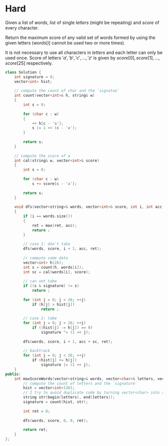 # Hard

Given a list of $words$, list of single $letters$ (might be repeating) and $score$ of every character.

Return the maximum score of any valid set of words formed by using the given letters ($words[i]$ cannot be used two or more times).

It is not necessary to use all characters in $letters$ and each letter can only be used once. Score of letters $'a', 'b', 'c', ... ,'z'$ is given by $score[0], score[1], ... , score[25]$ respectively.

```cpp
class Solution {
    int signature = 0;
    vector<int> hist;
    
    // compute the count of char and the `signatue`
    int count(vector<int>& h, string& w)
    {
        int s = 0;
        
        for (char c : w)
        {
            ++ h[c - 'a'];
            s |= 1 << (c - 'a');
        }
        
        return s;
    }
    
    // compute the score of w
    int cal(string& w, vector<int>& score)
    {
        int s = 0;
        
        for (char c : w)
            s += score[c - 'a'];
        
        return s;
    }
        
    void dfs(vector<string>& words, vector<int>& score, int i, int acc, int& ret)
    {
        if (i == words.size())
        {
            ret = max(ret, acc);
            return ;
        }
        
        // case 1: don't take
        dfs(words, score, i + 1, acc, ret);
            
        // compute some data
        vector<int> h(26);
        int s = count(h, words[i]);
        int sc = cal(words[i], score);
        
        // can not take
        if ((s & signature) != s)
            return ;
        
        for (int j = 0; j < 26; ++j)
            if (h[j] > hist[j])
                return ;
        
        // case 2: take
        for (int j = 0; j < 26; ++j)
            if ((hist[j] -= h[j]) == 0)
                signature ^= (1 << j);
        
        dfs(words, score, i + 1, acc + sc, ret);
        
        // backtrack
        for (int j = 0; j < 26; ++j)
            if (hist[j] += h[j])
                signature |= (1 << j);
    }
public:
    int maxScoreWords(vector<string>& words, vector<char>& letters, vector<int>& score) {
        // compute the count of letters and the `signature`
        hist = vector<int>(26);
        // I try to avoid duplicate code by turning vector<char> into string.
        string str(begin(letters), end(letters));
        signature = count(hist, str);
        
        int ret = 0;
        
        dfs(words, score, 0, 0, ret);
        
        return ret;
    }
};
```
